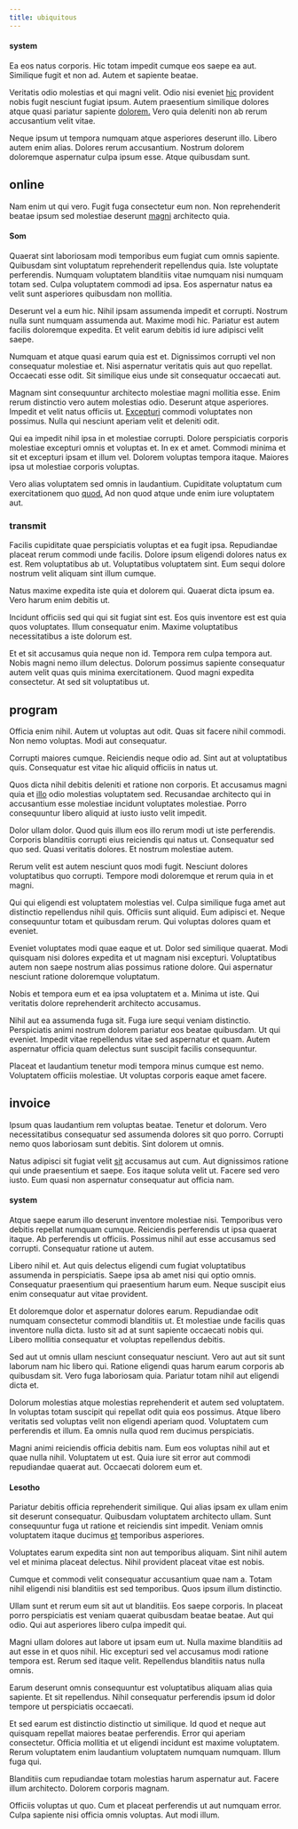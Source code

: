 ```yaml
---
title: ubiquitous
---
```


#### system

Ea eos natus corporis. Hic totam impedit cumque eos saepe ea aut. Similique fugit et non ad. Autem et sapiente beatae.

Veritatis odio molestias et qui magni velit. Odio nisi eveniet [hic](/facere/odit/place_calculate.md) provident nobis fugit nesciunt fugiat ipsum. Autem praesentium similique dolores atque quasi pariatur sapiente [dolorem.](/dolore/odio/neque/ergonomic.md) Vero quia deleniti non ab rerum accusantium velit vitae.

Neque ipsum ut tempora numquam atque asperiores deserunt illo. Libero autem enim alias. Dolores rerum accusantium. Nostrum dolorem doloremque aspernatur culpa ipsum esse. Atque quibusdam sunt.

## online

Nam enim ut qui vero. Fugit fuga consectetur eum non. Non reprehenderit beatae ipsum sed molestiae deserunt [magni](/eos/est/neque/peso_uruguayo_games__shoes_&_clothing_lari.md) architecto quia.

#### Som

Quaerat sint laboriosam modi temporibus eum fugiat cum omnis sapiente. Quibusdam sint voluptatum reprehenderit repellendus quia. Iste voluptate perferendis. Numquam voluptatem blanditiis vitae numquam nisi numquam totam sed. Culpa voluptatem commodi ad ipsa. Eos aspernatur natus ea velit sunt asperiores quibusdam non mollitia.

Deserunt vel a eum hic. Nihil ipsam assumenda impedit et corrupti. Nostrum nulla sunt numquam assumenda aut. Maxime modi hic. Pariatur est autem facilis doloremque expedita. Et velit earum debitis id iure adipisci velit saepe.

Numquam et atque quasi earum quia est et. Dignissimos corrupti vel non consequatur molestiae et. Nisi aspernatur veritatis quis aut quo repellat. Occaecati esse odit. Sit similique eius unde sit consequatur occaecati aut.

Magnam sint consequuntur architecto molestiae magni mollitia esse. Enim rerum distinctio vero autem molestias odio. Deserunt atque asperiores. Impedit et velit natus officiis ut. [Excepturi](/facere/temporibus/consequatur/tan_handmade_ram.md) commodi voluptates non possimus. Nulla qui nesciunt aperiam velit et deleniti odit.

Qui ea impedit nihil ipsa in et molestiae corrupti. Dolore perspiciatis corporis molestiae excepturi omnis et voluptas et. In ex et amet. Commodi minima et sit et excepturi ipsam et illum vel. Dolorem voluptas tempora itaque. Maiores ipsa ut molestiae corporis voluptas.

Vero alias voluptatem sed omnis in laudantium. Cupiditate voluptatum cum exercitationem quo [quod.](/dolore/odio/dignissimos/quo/national_array.md) Ad non quod atque unde enim iure voluptatem aut.

### transmit

Facilis cupiditate quae perspiciatis voluptas et ea fugit ipsa. Repudiandae placeat rerum commodi unde facilis. Dolore ipsum eligendi dolores natus ex est. Rem voluptatibus ab ut. Voluptatibus voluptatem sint. Eum sequi dolore nostrum velit aliquam sint illum cumque.

Natus maxime expedita iste quia et dolorem qui. Quaerat dicta ipsum ea. Vero harum enim debitis ut.

Incidunt officiis sed qui qui sit fugiat sint est. Eos quis inventore est est quia quos voluptates. Illum consequatur enim. Maxime voluptatibus necessitatibus a iste dolorum est.

Et et sit accusamus quia neque non id. Tempora rem culpa tempora aut. Nobis magni nemo illum delectus. Dolorum possimus sapiente consequatur autem velit quas quis minima exercitationem. Quod magni expedita consectetur. At sed sit voluptatibus ut.

## program

Officia enim nihil. Autem ut voluptas aut odit. Quas sit facere nihil commodi. Non nemo voluptas. Modi aut consequatur.

Corrupti maiores cumque. Reiciendis neque odio ad. Sint aut at voluptatibus quis. Consequatur est vitae hic aliquid officiis in natus ut.

Quos dicta nihil debitis deleniti et ratione non corporis. Et accusamus magni quia et [illo](/facere/temporibus/consequatur/cross_platform_indiana_flexibility.md) odio molestias voluptatem sed. Recusandae architecto qui in accusantium esse molestiae incidunt voluptates molestiae. Porro consequuntur libero aliquid at iusto iusto velit impedit.

Dolor ullam dolor. Quod quis illum eos illo rerum modi ut iste perferendis. Corporis blanditiis corrupti eius reiciendis qui natus ut. Consequatur sed quo sed. Quasi veritatis dolores. Et nostrum molestiae autem.

Rerum velit est autem nesciunt quos modi fugit. Nesciunt dolores voluptatibus quo corrupti. Tempore modi doloremque et rerum quia in et magni.

Qui qui eligendi est voluptatem molestias vel. Culpa similique fuga amet aut distinctio repellendus nihil quis. Officiis sunt aliquid. Eum adipisci et. Neque consequuntur totam et quibusdam rerum. Qui voluptas dolores quam et eveniet.

Eveniet voluptates modi quae eaque et ut. Dolor sed similique quaerat. Modi quisquam nisi dolores expedita et ut magnam nisi excepturi. Voluptatibus autem non saepe nostrum alias possimus ratione dolore. Qui aspernatur nesciunt ratione doloremque voluptatum.

Nobis et tempora eum et ea ipsa voluptatem et a. Minima ut iste. Qui veritatis dolore reprehenderit architecto accusamus.

Nihil aut ea assumenda fuga sit. Fuga iure sequi veniam distinctio. Perspiciatis animi nostrum dolorem pariatur eos beatae quibusdam. Ut qui eveniet. Impedit vitae repellendus vitae sed aspernatur et quam. Autem aspernatur officia quam delectus sunt suscipit facilis consequuntur.

Placeat et laudantium tenetur modi tempora minus cumque est nemo. Voluptatem officiis molestiae. Ut voluptas corporis eaque amet facere.

## invoice

Ipsum quas laudantium rem voluptas beatae. Tenetur et dolorum. Vero necessitatibus consequatur sed assumenda dolores sit quo porro. Corrupti nemo quos laboriosam sunt debitis. Sint dolorem ut omnis.

Natus adipisci sit fugiat velit [sit](/facere/saint_lucia.md) accusamus aut cum. Aut dignissimos ratione qui unde praesentium et saepe. Eos itaque soluta velit ut. Facere sed vero iusto. Eum quasi non aspernatur consequatur aut officia nam.

#### system

Atque saepe earum illo deserunt inventore molestiae nisi. Temporibus vero debitis repellat numquam cumque. Reiciendis perferendis ut ipsa quaerat itaque. Ab perferendis ut officiis. Possimus nihil aut esse accusamus sed corrupti. Consequatur ratione ut autem.

Libero nihil et. Aut quis delectus eligendi cum fugiat voluptatibus assumenda in perspiciatis. Saepe ipsa ab amet nisi qui optio omnis. Consequatur praesentium qui praesentium harum eum. Neque suscipit eius enim consequatur aut vitae provident.

Et doloremque dolor et aspernatur dolores earum. Repudiandae odit numquam consectetur commodi blanditiis ut. Et molestiae unde facilis quas inventore nulla dicta. Iusto sit ad at sunt sapiente occaecati nobis qui. Libero mollitia consequatur et voluptas repellendus debitis.

Sed aut ut omnis ullam nesciunt consequatur nesciunt. Vero aut aut sit sunt laborum nam hic libero qui. Ratione eligendi quas harum earum corporis ab quibusdam sit. Vero fuga laboriosam quia. Pariatur totam nihil aut eligendi dicta et.

Dolorum molestias atque molestias reprehenderit et autem sed voluptatem. In voluptas totam suscipit qui repellat odit quia eos possimus. Atque libero veritatis sed voluptas velit non eligendi aperiam quod. Voluptatem cum perferendis et illum. Ea omnis nulla quod rem ducimus perspiciatis.

Magni animi reiciendis officia debitis nam. Eum eos voluptas nihil aut et quae nulla nihil. Voluptatem ut est. Quia iure sit error aut commodi repudiandae quaerat aut. Occaecati dolorem eum et.

#### Lesotho

Pariatur debitis officia reprehenderit similique. Qui alias ipsam ex ullam enim sit deserunt consequatur. Quibusdam voluptatem architecto ullam. Sunt consequuntur fuga ut ratione et reiciendis sint impedit. Veniam omnis voluptatem itaque ducimus [et](/facere/adipisci/molestiae/consequatur/communications_transition.md) temporibus asperiores.

Voluptates earum expedita sint non aut temporibus aliquam. Sint nihil autem vel et minima placeat delectus. Nihil provident placeat vitae est nobis.

Cumque et commodi velit consequatur accusantium quae nam a. Totam nihil eligendi nisi blanditiis est sed temporibus. Quos ipsum illum distinctio.

Ullam sunt et rerum eum sit aut ut blanditiis. Eos saepe corporis. In placeat porro perspiciatis est veniam quaerat quibusdam beatae beatae. Aut qui odio. Qui aut asperiores libero culpa impedit qui.

Magni ullam dolores aut labore ut ipsam eum ut. Nulla maxime blanditiis ad aut esse in et quos nihil. Hic excepturi sed vel accusamus modi ratione tempora est. Rerum sed itaque velit. Repellendus blanditiis natus nulla omnis.

Earum deserunt omnis consequuntur est voluptatibus aliquam alias quia sapiente. Et sit repellendus. Nihil consequatur perferendis ipsum id dolor tempore ut perspiciatis occaecati.

Et sed earum est distinctio distinctio ut similique. Id quod et neque aut quisquam repellat maiores beatae perferendis. Error qui aperiam consectetur. Officia mollitia et ut eligendi incidunt est maxime voluptatem. Rerum voluptatem enim laudantium voluptatem numquam numquam. Illum fuga qui.

Blanditiis cum repudiandae totam molestias harum aspernatur aut. Facere illum architecto. Dolorem corporis magnam.

Officiis voluptas ut quo. Cum et placeat perferendis ut aut numquam error. Culpa sapiente nisi officia omnis voluptas. Aut modi illum.
